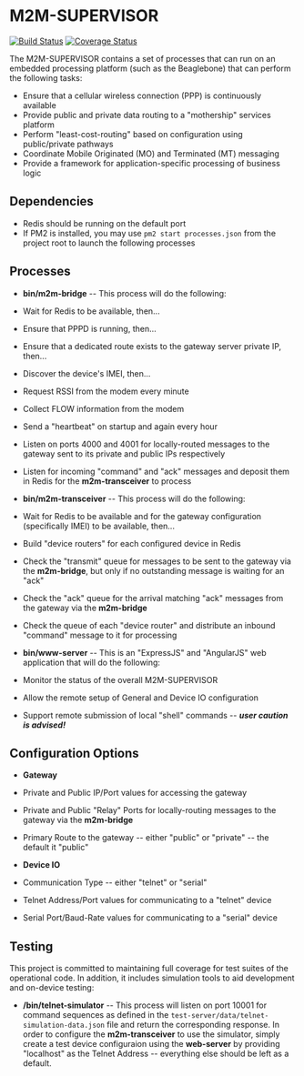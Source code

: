 M2M-SUPERVISOR 
====

[![Build Status](https://travis-ci.org/numerex/m2m-supervisor.svg)](https://travis-ci.org/numerex/m2m-supervisor)
[![Coverage Status](https://coveralls.io/repos/numerex/m2m-supervisor/badge.svg?branch=master)](https://coveralls.io/r/numerex/m2m-supervisor?branch=master)

The M2M-SUPERVISOR contains a set of processes that can run on an embedded processing platform (such as the Beaglebone)
that can perform the following tasks:

* Ensure that a cellular wireless connection (PPP) is continuously available
* Provide public and private data routing to a "mothership" services platform
* Perform "least-cost-routing" based on configuration using public/private pathways
* Coordinate Mobile Originated (MO) and Terminated (MT) messaging
* Provide a framework for application-specific processing of business logic

Dependencies
----

* Redis should be running on the default port
* If PM2 is installed, you may use `pm2 start processes.json` from the project root to launch the following processes

Processes
----

* **bin/m2m-bridge** -- This process will do the following:
 * Wait for Redis to be available, then...
 * Ensure that PPPD is running, then...
 * Ensure that a dedicated route exists to the gateway server private IP, then...
 * Discover the device's IMEI, then...
 * Request RSSI from the modem every minute
 * Collect FLOW information from the modem
 * Send a "heartbeat" on startup and again every hour
 * Listen on ports 4000 and 4001 for locally-routed messages to the gateway sent to its private and public IPs respectively
 * Listen for incoming "command" and "ack" messages and deposit them in Redis for the **m2m-transceiver** to process

* **bin/m2m-transceiver** -- This process will do the following:
 * Wait for Redis to be available and for the gateway configuration (specifically IMEI) to be available, then...
 * Build "device routers" for each configured device in Redis
 * Check the "transmit" queue for messages to be sent to the gateway via the **m2m-bridge**, but only if no outstanding message is waiting for an "ack"
 * Check the "ack" queue for the arrival matching "ack" messages from the gateway via the **m2m-bridge**
 * Check the queue of each "device router" and distribute an inbound "command" message to it for processing

* **bin/www-server** -- This is an "ExpressJS" and "AngularJS" web application that will do the following:
 * Monitor the status of the overall M2M-SUPERVISOR
 * Allow the remote setup of General and Device IO configuration
 * Support remote submission of local "shell" commands -- _**user caution is advised!**_

Configuration Options
----

* **Gateway**
 * Private and Public IP/Port values for accessing the gateway
 * Private and Public "Relay" Ports for locally-routing messages to the gateway via the **m2m-bridge**
 * Primary Route to the gateway -- either "public" or "private" -- the default it "public"

* **Device IO**
 * Communication Type -- either "telnet" or "serial"
 * Telnet Address/Port values for communicating to a "telnet" device
 * Serial Port/Baud-Rate values for communicating to a "serial" device

Testing
----

This project is committed to maintaining full coverage for test suites of the operational code.
In addition, it includes simulation tools to aid development and on-device testing:

* **/bin/telnet-simulator** -- This process will listen on port 10001 for command sequences as defined in the `test-server/data/telnet-simulation-data.json` file and return the corresponding response.
In order to configure the **m2m-transceiver** to use the simulator, simply create a test device configuraion using the **web-server** by providing "localhost" as the Telnet Address --
everything else should be left as a default.